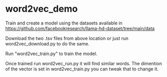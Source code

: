 # word2vec_demo

Train and create a model using the datasets available in https://github.com/facebookresearch/llama-hd-dataset/tree/main/data

Download the two .tsv files from above location or just run word2vec_download.py to do the same.

Run "word2vec_train.py" to train the model.

Once trained run word2vec_run.py it will find similar words. 
The dimention of the vector is set in word2vec_train.py you can tweak that to change it.
